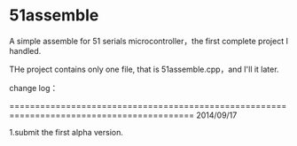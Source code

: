 51assemble
==========

A simple assemble for 51 serials microcontroller，the first complete project I handled.

THe project contains only one file, that is 51assemble.cpp，and I'll it later.

change log：

==========================================================================================
2014/09/17

1.submit the first alpha version.


